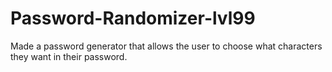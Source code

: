 # Password-Randomizer-lvl99
Made a password generator that allows the user to choose what characters they want in their password. 

